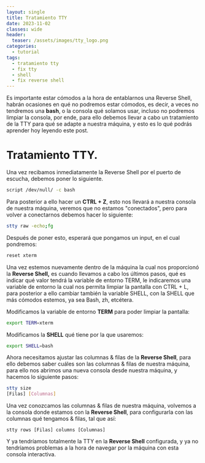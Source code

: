 ```yaml
---
layout: single
title: Tratamiento TTY
date: 2023-11-02
classes: wide
header:
  teaser: /assets/images/tty_logo.png
categories:
  - tutorial
tags:
  - tratamiento tty
  - fix tty
  - shell
  - fix reverse shell
---
```




Es importante estar cómodos a la hora de entablarnos una Reverse Shell, habrán ocasiones en qué no podremos estar cómodos, es decir, a veces no tendremos una **bash**, o la consola qué solamos usar, incluso no podremos limpiar la consola, por ende, para ello debemos llevar a cabo un tratamiento de la TTY para qué se adapte a nuestra máquina, y esto es lo qué podrás aprender hoy leyendo este post.


# Tratamiento TTY.

Una vez recibamos inmediatamente la Reverse Shell por el puerto de escucha, debemos poner lo siguiente.
```bash
script /dev/null/ -c bash
```

Para posterior a ello hacer un **CTRL + Z**, esto nos llevará a nuestra consola de nuestra máquina, veremos que no estamos "conectados", pero para volver a conectarnos debemos hacer lo siguiente:

```bash
stty raw -echo;fg
```

Después de poner esto, esperará que pongamos un input, en el cual pondremos:

```bash
reset xterm
```

Una vez estemos nuevamente dentro de la máquina la cual nos proporcionó la **Reverse Shell,** es cuando llevamos a cabo los últimos pasos, qué es indicar qué valor tendrá la variable de entorno TERM, le indicaremos una variable de entorno la cual nos permita limpiar la pantalla con CTRL + L, para posterior a ello cambiar también la variable SHELL, con la SHELL que más cómodos estemos, ya sea Bash, zh, etcétera.

Modificamos la variable de entorno **TERM** para poder limpiar la pantalla:
```bash
export TERM=xterm
```

Modificamos la **SHELL** qué tiene por la que usaremos:
```bash
export SHELL=bash
```

Ahora necesitamos ajustar las columnas & filas de la **Reverse Shell**, para ello debemos saber cuáles son las columnas & filas de nuestra máquina, para ello nos abrimos una nueva consola desde nuestra máquina, y hacemos lo siguiente pasos:

```bash
stty size
[Filas] [Columnas] 
```

Una vez conozcamos las columnas & filas de nuestra máquina, volvemos a la consola donde estamos con la **Reverse Shell**, para configurarla con las columnas qué tengamos & filas, tal que así:
```
stty rows [Filas] columns [Columnas]
```

Y ya tendríamos totalmente la TTY en la **Reverse Shell** configurada, y ya no tendríamos problemas a la hora de navegar por la máquina con esta consola interactiva.
